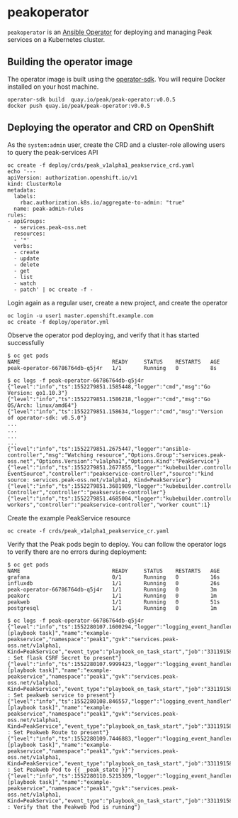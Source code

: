 # peakoperator

`peakoperator` is an [Ansible Operator](https://github.com/operator-framework/operator-sdk/blob/master/doc/proposals/ansible-operator.md) for deploying and managing Peak services on a Kubernetes cluster.

## Building the operator image

The operator image is built using the [operator-sdk](https://github.com/operator-framework/operator-sdk). You will require Docker installed on your host machine.
```
operator-sdk build  quay.io/peak/peak-operator:v0.0.5
docker push quay.io/peak/peak-operator:v0.0.5
```

## Deploying the operator and CRD on OpenShift

As the `system:admin` user, create the CRD and a cluster-role allowing users to query the peak-services API
```
oc create -f deploy/crds/peak_v1alpha1_peakservice_crd.yaml
echo '---
apiVersion: authorization.openshift.io/v1
kind: ClusterRole
metadata:
  labels:
    rbac.authorization.k8s.io/aggregate-to-admin: "true"
  name: peak-admin-rules
rules:
- apiGroups:
  - services.peak-oss.net
  resources:
  - '*'
  verbs:
  - create
  - update
  - delete
  - get
  - list
  - watch
  - patch' | oc create -f -
```

Login again as a regular user, create a new project, and create the operator
```
oc login -u user1 master.openshift.example.com
oc create -f deploy/operator.yml
```
Observe the operator pod deploying, and verify that it has started successfully
```
$ oc get pods
NAME                             READY     STATUS    RESTARTS   AGE
peak-operator-66786764db-q5j4r   1/1       Running   0          8s

$ oc logs -f peak-operator-66786764db-q5j4r
{"level":"info","ts":1552279851.1585448,"logger":"cmd","msg":"Go Version: go1.10.3"}
{"level":"info","ts":1552279851.1586218,"logger":"cmd","msg":"Go OS/Arch: linux/amd64"}
{"level":"info","ts":1552279851.158634,"logger":"cmd","msg":"Version of operator-sdk: v0.5.0"}
...
...
...
...
{"level":"info","ts":1552279851.2675447,"logger":"ansible-controller","msg":"Watching resource","Options.Group":"services.peak-oss.net","Options.Version":"v1alpha1","Options.Kind":"PeakService"}
{"level":"info","ts":1552279851.2677855,"logger":"kubebuilder.controller","msg":"Starting EventSource","controller":"peakservice-controller","source":"kind source: services.peak-oss.net/v1alpha1, Kind=PeakService"}
{"level":"info","ts":1552279851.3681989,"logger":"kubebuilder.controller","msg":"Starting Controller","controller":"peakservice-controller"}
{"level":"info","ts":1552279851.4685004,"logger":"kubebuilder.controller","msg":"Starting workers","controller":"peakservice-controller","worker count":1}
```
Create the example PeakService resource
```
oc create -f crds/peak_v1alpha1_peakservice_cr.yaml
```
Verify that the Peak pods begin to deploy. You can follow the operator logs to verify there are no errors during deployment:
```
$ oc get pods
NAME                             READY     STATUS    RESTARTS   AGE
grafana                          0/1       Running   0          16s
influxdb                         1/1       Running   0          26s
peak-operator-66786764db-q5j4r   1/1       Running   0          3m
peakorc                          1/1       Running   0          1m
peakweb                          1/1       Running   0          51s
postgresql                       1/1       Running   0          1m

$ oc logs -f peak-operator-66786764db-q5j4r
{"level":"info","ts":1552280107.1600294,"logger":"logging_event_handler","msg":"[playbook task]","name":"example-peakservice","namespace":"peak1","gvk":"services.peak-oss.net/v1alpha1, Kind=PeakService","event_type":"playbook_on_task_start","job":"3311915848972585513","EventData.Name":"peakservice : Set flask CSRF Secret to present"}
{"level":"info","ts":1552280107.9999423,"logger":"logging_event_handler","msg":"[playbook task]","name":"example-peakservice","namespace":"peak1","gvk":"services.peak-oss.net/v1alpha1, Kind=PeakService","event_type":"playbook_on_task_start","job":"3311915848972585513","EventData.Name":"peakservice : Set peakweb service to present"}
{"level":"info","ts":1552280108.846557,"logger":"logging_event_handler","msg":"[playbook task]","name":"example-peakservice","namespace":"peak1","gvk":"services.peak-oss.net/v1alpha1, Kind=PeakService","event_type":"playbook_on_task_start","job":"3311915848972585513","EventData.Name":"peakservice : Set Peakweb Route to present"}
{"level":"info","ts":1552280109.7446883,"logger":"logging_event_handler","msg":"[playbook task]","name":"example-peakservice","namespace":"peak1","gvk":"services.peak-oss.net/v1alpha1, Kind=PeakService","event_type":"playbook_on_task_start","job":"3311915848972585513","EventData.Name":"peakservice : Set Peakweb Pod to {{ _peak_state }}"}
{"level":"info","ts":1552280110.5215309,"logger":"logging_event_handler","msg":"[playbook task]","name":"example-peakservice","namespace":"peak1","gvk":"services.peak-oss.net/v1alpha1, Kind=PeakService","event_type":"playbook_on_task_start","job":"3311915848972585513","EventData.Name":"peakservice : Verify that the Peakweb Pod is running"}
```
